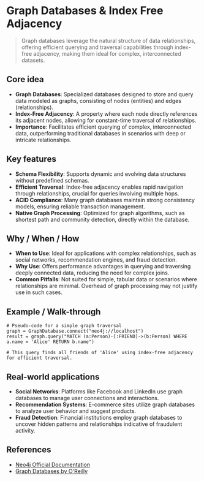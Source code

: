 # Graph Databases & Index Free Adjacency

> Graph databases leverage the natural structure of data relationships, offering efficient querying and traversal capabilities through index-free adjacency, making them ideal for complex, interconnected datasets.

## Core idea
- **Graph Databases**: Specialized databases designed to store and query data modeled as graphs, consisting of nodes (entities) and edges (relationships).
- **Index-Free Adjacency**: A property where each node directly references its adjacent nodes, allowing for constant-time traversal of relationships.
- **Importance**: Facilitates efficient querying of complex, interconnected data, outperforming traditional databases in scenarios with deep or intricate relationships.

## Key features
- **Schema Flexibility**: Supports dynamic and evolving data structures without predefined schemas.
- **Efficient Traversal**: Index-free adjacency enables rapid navigation through relationships, crucial for queries involving multiple hops.
- **ACID Compliance**: Many graph databases maintain strong consistency models, ensuring reliable transaction management.
- **Native Graph Processing**: Optimized for graph algorithms, such as shortest path and community detection, directly within the database.

## Why / When / How
- **When to Use**: Ideal for applications with complex relationships, such as social networks, recommendation engines, and fraud detection.
- **Why Use**: Offers performance advantages in querying and traversing deeply connected data, reducing the need for complex joins.
- **Common Pitfalls**: Not suited for simple, tabular data or scenarios where relationships are minimal. Overhead of graph processing may not justify use in such cases.

## Example / Walk-through
```pseudo
# Pseudo-code for a simple graph traversal
graph = GraphDatabase.connect("neo4j://localhost")
result = graph.query("MATCH (a:Person)-[:FRIEND]->(b:Person) WHERE a.name = 'Alice' RETURN b.name")

# This query finds all friends of 'Alice' using index-free adjacency for efficient traversal.
```

## Real-world applications
- **Social Networks**: Platforms like Facebook and LinkedIn use graph databases to manage user connections and interactions.
- **Recommendation Systems**: E-commerce sites utilize graph databases to analyze user behavior and suggest products.
- **Fraud Detection**: Financial institutions employ graph databases to uncover hidden patterns and relationships indicative of fraudulent activity.

## References
- [Neo4j Official Documentation](https://neo4j.com/docs/)
- [Graph Databases by O'Reilly](https://www.oreilly.com/library/view/graph-databases/9781491930892/)